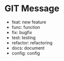 # GIT Message
* feat: new feature
* func: function
* fix: bugfix
* test: testing
* refactor: refactoring
* docs: document
* config: config